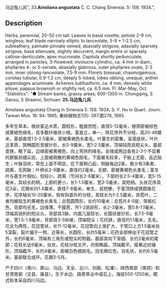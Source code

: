 马边兔儿风",
33.**Ainsliaea angustata** C. C. Chang Sinensia. 5: 158. 1934.",

## Description
Herbs, perennial, 20-50 cm tall. Leaves in basal rosette; petiole 2-9 cm, wingless; leaf blade narrowly elliptic to lanceolate, 5-9 × 1-2.5 cm, subleathery, palmate-pinnate veined, abaxially strigose, adaxially sparsely strigose, base attenuate, slightly decurrent, margin entire or sparsely callose-denticulate, apex mucronate. Capitula shortly pedunculate, arranged in panicles, 3-flowered; involucre cylindric, ca. 4 mm in diam.; phyllaries 4- or 5-seriate, abaxially glabrous, outer phyllaries ovate, 2-3 mm, inner oblong-lanceolate, 7.5-9 mm. Florets bisexual, chasmogamous, corollas tubular, 0.9-1.2 cm, deeply 5-lobed, lobes oblong, unequal, anther appendages acuminate. Achenes subfusiform, ca. 4 mm, densely white pilose; pappus brownish or slightly red, ca. 6.5 mm. Fl. Mar-May, Oct.
  "Statistics": "● Stream banks, grassy areas; 600-1300 m. Chongqing, S Gansu, S Shaanxi, Sichuan.
**25.马边兔儿风**

Ainsliaea angustata Chang in Sinensia 5: 158. 1934; S. Y. Hu in Quart. Journ. Taiwan Mus. 18: 94. 1965; 秦岭植物志1(5): 387.图278, 1985.

多年生草本。根状茎近木质，圆柱形，粗直而短，直径5-12毫米，根颈密被棕色或黄褐色绵毛，具多数纤维状小根。茎直立，单一，除花序外不分枝，高20-48厘米，基部直径1.5-2.5毫米，密被黄褐色长柔毛。叶基生的密集，呈莲座状，叶片近革质，狭椭圆形至披针形，长5-9厘米，宽1-2.5厘米，顶端钝而具短尖头，基部变狭，略下延，边缘密被黄褐色、向上弯拱的缘毛，全缘或两边各有2-3个不显著的胼胝状细尖齿，上面被疏散的黄褐色刚毛，下面被毛较多，于脉上尤密，且近贴生；叶脉羽状，常在上面不明显，在下面稍凸起，侧脉每边2条，极少有3条者，疏离，无网脉；叶柄长2-9厘米，直径约2毫米，无翅，密被黄褐色长柔毛；茎生叶与基生叶相似，但较小，疏离（节间长2-6厘米），下部的长2.5-4厘米，宽5-15毫米，具较长的柄，上部的更小，长1-1.5厘米，宽3-5毫米，具短柄。头状花序具花3朵，花期长约1.4厘米，直径7-8毫米，单生，具短梗，于茎顶排成狭圆锥花序，花序轴长10-20厘米，倘有斜直升的分枝，其枝长为1-2.5厘米，具苞叶，二者均被贴生的黄褐色长柔毛；总苞圆筒形，长约10毫米；总苞片4-5层，带紫红色，背部均无毛，边缘薄，干膜质，外1-2层卵形，长2-3毫米，宽0.8-1.1毫米，顶端具锐利的短尖头，背部具3脉，内面几层较长，长圆状披针形，长7.5-9毫米，宽1.5-1.8毫米，背部具3-5纵棱，顶端短尖；花托狭，直径约1.1毫米，无毛。花全为两性，花冠管状，长11-12毫米，花冠管向上渐扩大，于管口上方1.5毫米处5深裂，裂片偏于一侧，近等长，长圆形，长约5毫米；花药全部伸出于花冠管之外，长约6毫米，顶端有三角形或短尖的附器，基部具向下渐细、长约2毫米的尾部；花柱长达9毫米，丝状，花柱分枝叉开，内侧略扁，顶端截平。瘦果近纺锤形，顶端截平，长约4毫米，密被白色细刚毛。冠毛微红色，羽毛状，长约6.5毫米，基部联合成环。花期3-5月。

产于四川（南川、屏山、马边、天全、北川、剑阁、松潘）、陕西南部（南郑）和甘肃南部（文县、康县）。生于水边、路旁草丛中或石上，海拔550-1250米。模式标本采自四川马边。
